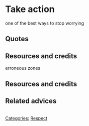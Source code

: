 # Take action

one of the best ways to stop worrying

## Quotes

## Resources and credits

erroneous zones

## Resources and credits

## Related advices

<br/>[Categories:](../Categories/index.md) [Respect](../Categories/Respect.md)